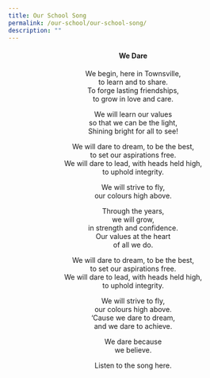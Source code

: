 ```yaml
---
title: Our School Song
permalink: /our-school/our-school-song/
description: ""
---
```

<p></p><center><h4>We Dare</h4>
We begin, here in Townsville,<br>
to learn and to share.<br>
To forge lasting friendships,<br>
to grow in love and care.

We will learn our values<br>
so that we can be the light,<br>
Shining bright for all to see!

We will dare to dream, to be the best,<br>
to set our aspirations free.<br>
We will dare to lead, with heads held high,<br>
to uphold integrity.

We will strive to fly,<br>
our colours high above.

Through the years,<br>
we will grow,<br>
in strength and confidence.<br>
Our values at the heart<br>
of all we do.

We will dare to dream, to be the best,<br>
to set our aspirations free.<br>
We will dare to lead, with heads held high,<br>
to uphold integrity.
   
We will strive to fly,<br>
our colours high above.<br>
‘Cause we dare to dream,<br>
and we dare to achieve.
   
We dare because<br>
we believe.

Listen to the song here.

</center>
